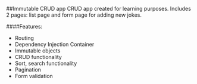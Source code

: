 ##Immutable CRUD app
CRUD app created for learning purposes. Includes 2 pages: list page and form page for adding new jokes.

####Features:
- Routing
- Dependency Injection Container
- Immutable objects
- CRUD functionality
- Sort, search functionality
- Pagination
- Form validation


